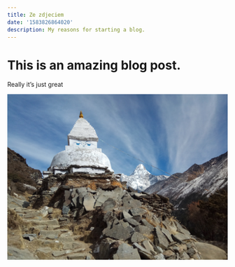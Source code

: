 ```yaml
---
title: Ze zdjeciem
date: '1583826864020'
description: My reasons for starting a blog.
---
```


# This is an amazing blog post.

Really it’s just great

![Himalyas!](../assets/IMG_20191231_125533.jpg "Himalayas view on Ama Dablam")


